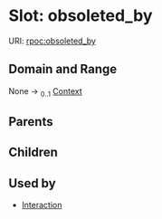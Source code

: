 
# Slot: obsoleted_by




URI: [rpoc:obsoleted_by](https://pub.tech/schema/rpoc/obsoleted_by)


## Domain and Range

None &#8594;  <sub>0..1</sub> [Context](Context.md)

## Parents


## Children


## Used by

 * [Interaction](Interaction.md)
